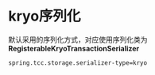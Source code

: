 # kryo序列化
默认采用的序列化方式，对应使用序列化类为**RegisterableKryoTransactionSerializer**    
```properties
spring.tcc.storage.serializer-type=kryo
```
